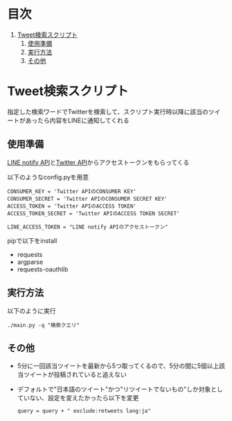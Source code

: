 
# &#30446;&#27425;

1.  [Tweet検索スクリプト](#orgdebd08d)
    1.  [使用準備](#org6aeb94f)
    2.  [実行方法](#org1f6811b)
    3.  [その他](#orgc27bf77)



<a id="orgdebd08d"></a>

# Tweet検索スクリプト

指定した検索ワードでTwitterを検索して、スクリプト実行時以降に該当のツイートがあったら内容をLINEに通知してくれる


<a id="org6aeb94f"></a>

## 使用準備

[LINE notify API](https://notify-bot.line.me/ja/)と[Twitter API](https://developer.twitter.com/)からアクセストークンをもらってくる

以下のようなconfig.pyを用意

    CONSUMER_KEY = 'Twitter APIのCONSUMER KEY'
    CONSUMER_SECRET = 'Twitter APIのCONSUMER SECRET KEY'
    ACCESS_TOKEN = 'Twitter APIのACCESS TOKEN'
    ACCESS_TOKEN_SECRET = 'Twitter APIのACCESS TOKEN SECRET'
    
    LINE_ACCESS_TOKEN = "LINE notify APIのアクセストークン"

pipで以下をinstall

-   requests
-   argparse
-   requests-oauthlib


<a id="org1f6811b"></a>

## 実行方法

以下のように実行

    ./main.py -q "検索クエリ"


<a id="orgc27bf77"></a>

## その他

-   5分に一回該当ツイートを最新から5つ取ってくるので、5分の間に5個以上該当ツイートが投稿されていると追えない
-   デフォルトで"日本語のツイート"かつ"リツイートでないもの"しか対象としていない、設定を変えたかったら以下を変更
    
        query = query + " exclude:retweets lang:ja"

